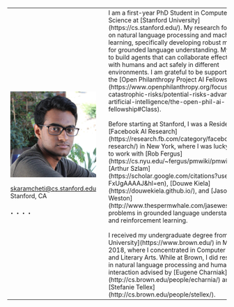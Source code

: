 <table>
    <colgroup>
        <col width="20%" />
        <col width="5%" />
        <col width="70%" />
    </colgroup>
    <tbody>
        <tr>
            <td>
                <img src="/assets/img/sidd.jpg" align="left" alt="Siddharth Karamcheti" style="margin: 10px 10px 0px 0px;"/>
                <br clear="all"/><br clear="all"/>
                <div class="meta-center">
                <nobr><i class="fas fa-fw fa-envelope" aria-hidden="true"></i> <a href='&#109;a&#105;l&#116;o&#58;&#115;karamc&#104;%65%74%69&#37;&#52;0cs%2&#69;&#115;%74%&#54;1&#110;f%6F%72&#100;&#46;e%64u'>&#115;karamc&#104;eti&#64;c&#115;&#46;sta&#110;&#102;&#111;rd&#46;e&#100;u</a></nobr>
                <br/>
                <i class="fas fa-fw fa-map-marker-alt" aria-hidden="true"></i> <span itemprop="name">Stanford, CA</span>
                <br clear="all"/><br clear="all"/>
                <div style="font-size: 24px">
                <a href="https://twitter.com/siddkaramcheti" rel="nofollow noopener noreferrer"><i class="fab fa-fw fa-twitter-square" aria-hidden="true"></i></a>
                <span>&#183;</span>
                <a href="https://scholar.google.com/citations?user=L5v2PHAAAAAJ&hl=en" rel="nofollow noopener noreferrer"><i class="fas fa-graduation-cap" aria-hidden="true"></i></a>
                <span>&#183;</span>
                <a href="https://www.linkedin.com/in/siddharthkaramcheti/" rel="nofollow noopener noreferrer"><i class="fab fa-fw fa-linkedin" aria-hidden></i></a>
                <span>&#183;</span>
                <a href="https://github.com/siddk" rel="nofollow noopener noreferrer"><i class="fab fa-fw fa-github" aria-hidden="true"></i></a>
                <span>&#183;</span>
                <a href="https://open.spotify.com/user/122498045?si=Sk1WWZReQ76XXmeFDHzlGQ" rel="nofollow noopener noreferrer"><i class="fab fa-fw fa-spotify" aria-hidden="true"></i></a>
                </div>
                </div>
            </td>
            <td></td>
            <td markdown="span">  
                I am a first-year PhD Student in Computer Science at [Stanford University](https://cs.stanford.edu/). My research focuses on natural language processing and machine learning, specifically developing robust models for 
                grounded language understanding. My goal is to build agents that can collaborate effectively with humans and act safely
                in different environments. I am grateful to be supported by the [Open Philanthropy Project AI Fellowship](https://www.openphilanthropy.org/focus/global-catastrophic-risks/potential-risks-advanced-artificial-intelligence/the-open-phil-ai-fellowship#Class).
                <br/><br/>
                Before starting at Stanford, I was a Resident at [Facebook AI Research](https://research.fb.com/category/facebook-ai-research/) in New York, where
                I was lucky to get to work with [Rob Fergus](https://cs.nyu.edu/~fergus/pmwiki/pmwiki.php), 
                [Arthur Szlam](https://scholar.google.com/citations?user=u3-FxUgAAAAJ&hl=en), 
                [Douwe Kiela](https://douwekiela.github.io/), and [Jason Weston](http://www.thespermwhale.com/jaseweston/) on problems in grounded language understanding
                and reinforcement learning. 
                <br/><br/>
                I received my undergraduate degree from [Brown University](https://www.brown.edu/) in May 2018, where I concentrated in 
                Computer Science and Literary Arts. While at Brown, I did research in natural language processing and human-robot 
                interaction advised by [Eugene Charniak](http://cs.brown.edu/people/echarnia/) and [Stefanie Tellex](http://cs.brown.edu/people/stellex/).
            </td>
        </tr>
</tbody>
</table>


